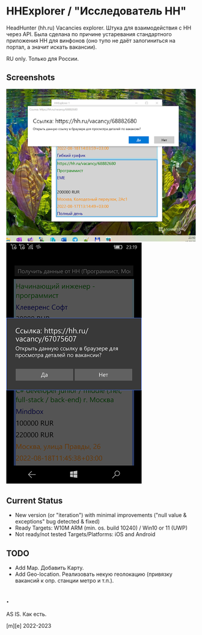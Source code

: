 # HHExplorer  / "Исследователь HH"

HeadHunter (hh.ru) Vacancies explorer. Штука для взаимодействия с HH через API. Была сделана по причине устаревания 
стандартного приложения HH для винфонов (оно тупо не даёт залогиниться на портал, а значит искать вакансии).

RU only. Только для России.

## Screenshots
![Screenshot1](Images/shot1.png)
![Screenshot2](Images/shot2.png)

## Current Status
- New version (or "iteration") with minimal improvements ("null value & exceptions" bug detected & fixed)
- Ready Targets: W10M ARM (min. os. build 10240) / Win10 or 11 (UWP)
- Not ready/not tested Targets/Platforms: iOS and Android

## TODO
- Add Map. Добавить Карту.
- Add Geo-location. Реализовать некую геолокацию (привязку вакансий к опр. станции метро и т.п.).

## .

AS IS. Как есть.

[m][e] 2022-2023

